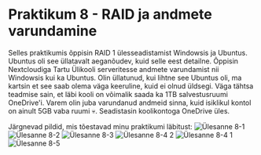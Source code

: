# Praktikum 8 - RAID ja andmete varundamine

Selles praktikumis õppisin RAID 1 ülesseadistamist Windowsis ja Ubuntus. Ubuntus oli see üllatavalt aeganõudev, kuid selle eest detailne. Õppisin Nextcloudiga Tartu Ülikooli serveritesse andmete varundamist nii Windowsis kui ka Ubuntus. Olin üllatunud, kui lihtne see Ubuntus oli, ma kartsin et see saab olema väga keeruline, kuid ei olnud üldsegi. Väga tähtsa teadmise sain, et läbi kooli on võimalik saada ka 1TB salvestusruumi OneDrive'i. Varem olin juba varundanud andmeid sinna, kuid isiklikul kontol on ainult 5GB vaba ruumi 💀. Seadistasin koolikontoga OneDrive üles.

Järgnevad pildid, mis tõestavad minu praktikumi läbitust:
![Ülesanne 8-1](https://github.com/HannesJaakson/opsys2023/assets/144902904/f71a35af-8825-48aa-9bce-838842bb3f42)
![Ülesanne 8-2](https://github.com/HannesJaakson/opsys2023/assets/144902904/a795a0df-3d0b-4dd6-ad37-f37b3b4ef4f5)
![Ülesanne 8-3](https://github.com/HannesJaakson/opsys2023/assets/144902904/3ac9899a-7437-4c75-9963-6d50b303ea04)
![Ülesanne 8-4 2](https://github.com/HannesJaakson/opsys2023/assets/144902904/78ad0937-811c-4933-a495-fd7a5003971f)
![Ülesanne 8-4 1](https://github.com/HannesJaakson/opsys2023/assets/144902904/5d31bf4c-cd7d-4534-a1ea-55d02b2967f2)
![Ülesanne 8-5](https://github.com/HannesJaakson/opsys2023/assets/144902904/6b17b5a2-4fbe-426b-a31f-2d196996749f)
